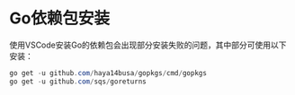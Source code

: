 # Go依赖包安装

使用VSCode安装Go的依赖包会出现部分安装失败的问题，其中部分可使用以下安装：

```powershell
go get -u github.com/haya14busa/gopkgs/cmd/gopkgs
go get -u github.com/sqs/goreturns
```

